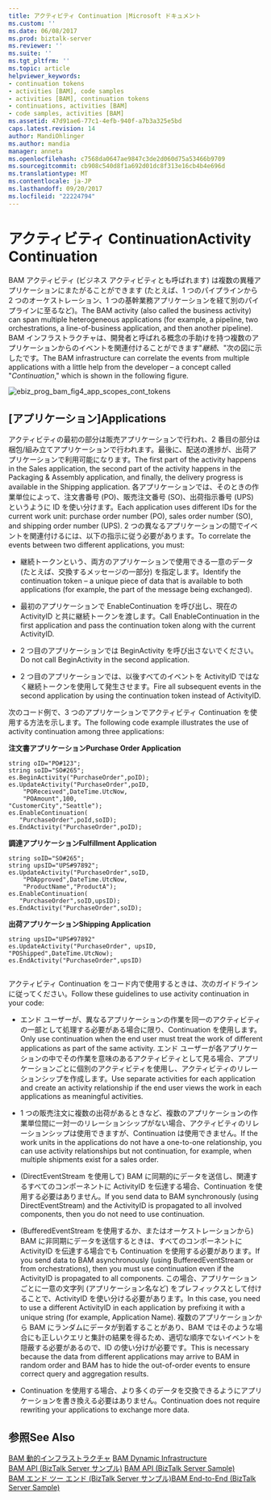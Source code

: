 ```yaml
---
title: アクティビティ Continuation |Microsoft ドキュメント
ms.custom: ''
ms.date: 06/08/2017
ms.prod: biztalk-server
ms.reviewer: ''
ms.suite: ''
ms.tgt_pltfrm: ''
ms.topic: article
helpviewer_keywords:
- continuation tokens
- activities [BAM], code samples
- activities [BAM], continuation tokens
- continuations, activities [BAM]
- code samples, activities [BAM]
ms.assetid: 47d91ae6-77c1-4efb-940f-a7b3a325e5bd
caps.latest.revision: 14
author: MandiOhlinger
ms.author: mandia
manager: anneta
ms.openlocfilehash: c7568da0647ae9847c3de2d060d75a53466b9709
ms.sourcegitcommit: cb908c540d8f1a692d01dc8f313e16cb4b4e696d
ms.translationtype: MT
ms.contentlocale: ja-JP
ms.lasthandoff: 09/20/2017
ms.locfileid: "22224794"
---
```

# <a name="activity-continuation"></a><span data-ttu-id="9361b-102">アクティビティ Continuation</span><span class="sxs-lookup"><span data-stu-id="9361b-102">Activity Continuation</span></span>
<span data-ttu-id="9361b-103">BAM アクティビティ (ビジネス アクティビティとも呼ばれます) は複数の異種アプリケーションにまたがることができます (たとえば、1 つのパイプラインから 2 つのオーケストレーション、1 つの基幹業務アプリケーションを経て別のパイプラインに至るなど)。</span><span class="sxs-lookup"><span data-stu-id="9361b-103">The BAM activity (also called the business activity) can span multiple heterogeneous applications (for example, a pipeline, two orchestrations, a line-of-business application, and then another pipeline).</span></span> <span data-ttu-id="9361b-104">BAM インフラストラクチャは、開発者と呼ばれる概念の手助けを持つ複数のアプリケーションからのイベントを関連付けることができます"*継続*、"次の図に示したです。</span><span class="sxs-lookup"><span data-stu-id="9361b-104">The BAM infrastructure can correlate the events from multiple applications with a little help from the developer – a concept called "*Continuation*," which is shown in the following figure.</span></span>  
  
 ![](../core/media/ebiz-prog-bam-fig4-app-scopes-cont-tokens.gif "ebiz_prog_bam_fig4_app_scopes_cont_tokens")  

## <a name="applications"></a><span data-ttu-id="9361b-105">[アプリケーション]</span><span class="sxs-lookup"><span data-stu-id="9361b-105">Applications</span></span>  
 <span data-ttu-id="9361b-106">アクティビティの最初の部分は販売アプリケーションで行われ、2 番目の部分は梱包/組み立てアプリケーションで行われます。最後に、配送の進捗が、出荷アプリケーションで利用可能になります。</span><span class="sxs-lookup"><span data-stu-id="9361b-106">The first part of the activity happens in the Sales application, the second part of the activity happens in the Packaging & Assembly application, and finally, the delivery progress is available in the Shipping application.</span></span> <span data-ttu-id="9361b-107">各アプリケーションでは、そのときの作業単位によって、注文書番号 (PO)、販売注文番号 (SO)、出荷指示番号 (UPS) というように ID を使い分けます。</span><span class="sxs-lookup"><span data-stu-id="9361b-107">Each application uses different IDs for the current work unit: purchase order number (PO), sales order number (SO), and shipping order number (UPS).</span></span> <span data-ttu-id="9361b-108">2 つの異なるアプリケーションの間でイベントを関連付けるには、以下の指示に従う必要があります。</span><span class="sxs-lookup"><span data-stu-id="9361b-108">To correlate the events between two different applications, you must:</span></span>  
  
-   <span data-ttu-id="9361b-109">継続トークンという、両方のアプリケーションで使用できる一意のデータ (たとえば、交換するメッセージの一部分) を指定します。</span><span class="sxs-lookup"><span data-stu-id="9361b-109">Identify the continuation token – a unique piece of data that is available to both applications (for example, the part of the message being exchanged).</span></span>  
  
-   <span data-ttu-id="9361b-110">最初のアプリケーションで EnableContinuation を呼び出し、現在の ActivityID と共に継続トークンを渡します。</span><span class="sxs-lookup"><span data-stu-id="9361b-110">Call EnableContinuation in the first application and pass the continuation token along with the current ActivityID.</span></span>  
  
-   <span data-ttu-id="9361b-111">2 つ目のアプリケーションでは BeginActivity を呼び出さないでください。</span><span class="sxs-lookup"><span data-stu-id="9361b-111">Do not call BeginActivity in the second application.</span></span>  
  
-   <span data-ttu-id="9361b-112">2 つ目のアプリケーションでは、以後すべてのイベントを ActivityID ではなく継続トークンを使用して発生させます。</span><span class="sxs-lookup"><span data-stu-id="9361b-112">Fire all subsequent events in the second application by using the continuation token instead of ActivityID.</span></span>  
  
 <span data-ttu-id="9361b-113">次のコード例で、3 つのアプリケーションでアクティビティ Continuation を使用する方法を示します。</span><span class="sxs-lookup"><span data-stu-id="9361b-113">The following code example illustrates the use of activity continuation among three applications:</span></span>  
  
 <span data-ttu-id="9361b-114">**注文書アプリケーション**</span><span class="sxs-lookup"><span data-stu-id="9361b-114">**Purchase Order Application**</span></span>  
  
```  
string oID="PO#123";  
string soID="SO#265";  
es.BeginActivity("PurchaseOrder",poID);  
es.UpdateActivity("PurchaseOrder",poID,  
    "POReceived",DateTime.UtcNow,  
    "POAmount",100,  
"CustomerCity","Seattle");  
es.EnableContinuation(  
   "PurchaseOrder",poId,soID);  
es.EndActivity("PurchaseOrder",poID);  
```  
  
 <span data-ttu-id="9361b-115">**調達アプリケーション**</span><span class="sxs-lookup"><span data-stu-id="9361b-115">**Fulfillment Application**</span></span>  
  
```  
string soID="SO#265";  
string upsID="UPS#97892";  
es.UpdateActivity("PurchaseOrder",soID,  
    "POApproved",DateTime.UtcNow,  
    "ProductName","ProductA");  
es.EnableContinuation(  
   "PurchaseOrder",soID,upsID);  
es.EndActivity("PurchaseOrder",soID);  
```  
  
 <span data-ttu-id="9361b-116">**出荷アプリケーション**</span><span class="sxs-lookup"><span data-stu-id="9361b-116">**Shipping Application**</span></span>  
  
```  
string upsID="UPS#97892"  
es.UpdateActivity("PurchaseOrder", upsID,  
"POShipped",DateTime.UtcNow);  
es.EndActivity("PurchaseOrder",upsID)  
  
```  
  
 <span data-ttu-id="9361b-117">アクティビティ Continuation をコード内で使用するときは、次のガイドラインに従ってください。</span><span class="sxs-lookup"><span data-stu-id="9361b-117">Follow these guidelines to use activity continuation in your code:</span></span>  
  
-   <span data-ttu-id="9361b-118">エンド ユーザーが、異なるアプリケーションの作業を同一のアクティビティの一部として処理する必要がある場合に限り、Continuation を使用します。</span><span class="sxs-lookup"><span data-stu-id="9361b-118">Only use continuation when the end user must treat the work of different applications as part of the same activity.</span></span> <span data-ttu-id="9361b-119">エンド ユーザーが各アプリケーションの中でその作業を意味のあるアクティビティとして見る場合、アプリケーションごとに個別のアクティビティを使用し、アクティビティのリレーションシップを作成します。</span><span class="sxs-lookup"><span data-stu-id="9361b-119">Use separate activities for each application and create an activity relationship if the end user views the work in each applications as meaningful activities.</span></span>  
  
-   <span data-ttu-id="9361b-120">1 つの販売注文に複数の出荷があるときなど、複数のアプリケーションの作業単位間に一対一のリレーションシップがない場合、アクティビティのリレーションシップは使用できますが、Continuation は使用できません。</span><span class="sxs-lookup"><span data-stu-id="9361b-120">If the work units in the applications do not have a one-to-one relationship, you can use activity relationships but not continuation, for example, when multiple shipments exist for a sales order.</span></span>  
  
-   <span data-ttu-id="9361b-121">(DirectEventStream を使用して) BAM に同期的にデータを送信し、関連するすべてのコンポーネントに ActivityID を伝達する場合、Continuation を使用する必要はありません。</span><span class="sxs-lookup"><span data-stu-id="9361b-121">If you send data to BAM synchronously (using DirectEventStream) and the ActivityID is propagated to all involved components, then you do not need to use continuation.</span></span>  
  
-   <span data-ttu-id="9361b-122">(BufferedEventStream を使用するか、またはオーケストレーションから) BAM に非同期にデータを送信するときは、すべてのコンポーネントに ActivityID を伝達する場合でも Continuation を使用する必要があります。</span><span class="sxs-lookup"><span data-stu-id="9361b-122">If you send data to BAM asynchronously (using BufferedEventStream or from orchestrations), then you must use continuation even if the ActivityID is propagated to all components.</span></span> <span data-ttu-id="9361b-123">この場合、アプリケーションごとに一意の文字列 (アプリケーション名など) をプレフィックスとして付けることで、ActivityID を使い分ける必要があります。</span><span class="sxs-lookup"><span data-stu-id="9361b-123">In this case, you need to use a different ActivityID in each application by prefixing it with a unique string (for example, Application Name).</span></span> <span data-ttu-id="9361b-124">複数のアプリケーションから BAM にランダムにデータが到着することがあり、BAM ではそのような場合にも正しいクエリと集計の結果を得るため、適切な順序でないイベントを隠蔽する必要があるので、ID の使い分けが必要です。</span><span class="sxs-lookup"><span data-stu-id="9361b-124">This is necessary because the data from different applications may arrive to BAM in random order and BAM has to hide the out-of-order events to ensure correct query and aggregation results.</span></span>  
  
-   <span data-ttu-id="9361b-125">Continuation を使用する場合、より多くのデータを交換できるようにアプリケーションを書き換える必要はありません。</span><span class="sxs-lookup"><span data-stu-id="9361b-125">Continuation does not require rewriting your applications to exchange more data.</span></span>  
  
## <a name="see-also"></a><span data-ttu-id="9361b-126">参照</span><span class="sxs-lookup"><span data-stu-id="9361b-126">See Also</span></span>  
  
 <span data-ttu-id="9361b-127">[BAM 動的インフラストラクチャ](../core/bam-dynamic-infrastructure.md) </span><span class="sxs-lookup"><span data-stu-id="9361b-127">[BAM Dynamic Infrastructure](../core/bam-dynamic-infrastructure.md) </span></span>  
 <span data-ttu-id="9361b-128">[BAM API (BizTalk Server サンプル)](../core/bam-api-biztalk-server-sample.md) </span><span class="sxs-lookup"><span data-stu-id="9361b-128">[BAM API (BizTalk Server Sample)](../core/bam-api-biztalk-server-sample.md) </span></span>  
 [<span data-ttu-id="9361b-129">BAM エンド ツー エンド (BizTalk Server サンプル)</span><span class="sxs-lookup"><span data-stu-id="9361b-129">BAM End-to-End (BizTalk Server Sample)</span></span>](../core/bam-end-to-end-biztalk-server-sample.md)